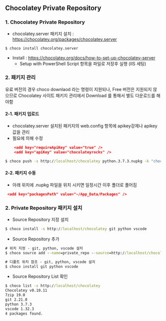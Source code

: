 ## Chocolatey Private Repository

### 1. Chocolatey Private Repository 
- chocolatey.server 패키지 설치 : https://chocolatey.org/packages/chocolatey.server  
```bat
$ choco install chocolatey.server
```

- Install : https://chocolatey.org/docs/how-to-set-up-chocolatey-server  
	- Setup with PowerShell Script 항목을 파일로 저장후 실행 (IIS 세팅)


### 2. 패키지 관리
유료 버전의 경우 choco downlaod 라는 명령이 지원되나, Free 버전은 지원되지 않으므로
Chocolatey 사이트 패키지 관리에서 Download 를 통해서 별도 다운로드를 해야함

#### 2-1. 패키지 업로드
- chocolatey.server 설치된 패키지의 web.config 항목에 apikey강제나 apikey 값을 관리
- 필요에 의해 수정 

```json
    <add key="requireApiKey" value="true" />
    <add key="apiKey" value="chocolateyrocks" />
```

```bat
$ choco push -s http://localhost/chocolatey python.3.7.3.nupkg -k "chocolateyrocks"
```

#### 2-2. 패키지 수동 
- 아래 위치에 .nupkg 파일을 위치 시키면 일정시간 이후 폴더로 풀어짐

```json
 <add key="packagesPath" value="~/App_Data/Packages" />
```


### 2. Private Repository 패키지 설치 
- Source Repository 지정 설치 

```bat
$ choco install -s http://localhost/chocolatey git python vscode 
```

- Source Repository 추가 

```bat
# 위치 지정 - git, python, vscode 설치 
$ choco source add --name=private_repo --source=http://localhost/chocolatey

# 디폴트 위치 참조 - git, python, vscode 설치 
$ choco install git python vscode 
```

- Source Repository List 확인

```bat
$ choco list -s http://localhost/chocolatey 
Chocolatey v0.10.11
7zip 19.0
git 2.21.0
python 3.7.3
vscode 1.32.3
4 packages found.
```
